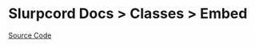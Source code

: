 # Slurpcord Docs > Classes > Embed

[Source Code](https://github.com/slurpy-films/slurpcord/tree/master/src/builders/embed.js)
